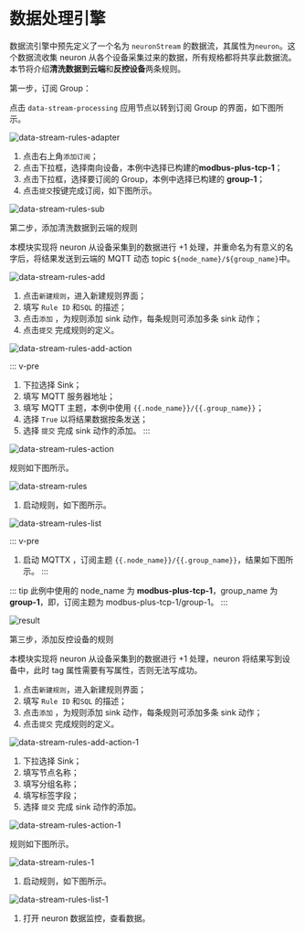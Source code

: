 # 数据处理引擎

数据流引擎中预先定义了一个名为 `neuronStream` 的数据流，其属性为`neuron`。这个数据流收集 neuron 从各个设备采集过来的数据，所有规格都将共享此数据流。本节将介绍**清洗数据到云端**和**反控设备**两条规则。

第一步，订阅 Group：

点击 `data-stream-processing` 应用节点以转到订阅 Group 的界面，如下图所示。

![data-stream-rules-adapter](./assets/data-stream-rules-adapter.png)

1. 点击右上角`添加订阅`；
2. 点击下拉框，选择南向设备，本例中选择已构建的**modbus-plus-tcp-1**；
3. 点击下拉框，选择要订阅的 Group，本例中选择已构建的 **group-1**；
4. 点击`提交`按键完成订阅，如下图所示。

![data-stream-rules-sub](./assets/data-stream-rules-sub.png)

第二步，添加清洗数据到云端的规则

本模块实现将 neuron 从设备采集到的数据进行 +1 处理，并重命名为有意义的名字后，将结果发送到云端的 MQTT 动态 topic `${node_name}/${group_name}`中。

![data-stream-rules-add](./assets/data-stream-rules-add.png)

1. 点击`新建规则`，进入新建规则界面；
2. 填写 `Rule ID` 和`SQL` 的描述；
3. 点击`添加` ，为规则添加 sink 动作，每条规则可添加多条 sink 动作；
4. 点击`提交` 完成规则的定义。

![data-stream-rules-add-action](./assets/data-stream-rules-add-action.png)

::: v-pre

1. 下拉选择 Sink；
2. 填写 MQTT 服务器地址；
3. 填写 MQTT 主题，本例中使用 `{{.node_name}}/{{.group_name}}`；
4. 选择 `True` 以将结果数据按条发送；
5. 选择 `提交` 完成 sink 动作的添加。
:::

![data-stream-rules-action](./assets/data-stream-rules-action.png)

规则如下图所示。

![data-stream-rules](./assets/data-stream-rules.png)

1. 启动规则，如下图所示。

![data-stream-rules-list](./assets/data-stream-rules-list.png)

::: v-pre

1. 启动 MQTTX ，订阅主题 `{{.node_name}}/{{.group_name}}`，结果如下图所示。
:::

::: tip
此例中使用的 node_name 为 **modbus-plus-tcp-1**，group_name 为**group-1**，即，订阅主题为 modbus-plus-tcp-1/group-1。
:::

![result](./assets/result.png)

第三步，添加反控设备的规则

本模块实现将 neuron 从设备采集到的数据进行 +1 处理，neuron 将结果写到设备中，此时 tag 属性需要有写属性，否则无法写成功。

1. 点击`新建规则`，进入新建规则界面；
2. 填写 `Rule ID` 和`SQL` 的描述；
3. 点击`添加` ，为规则添加 sink 动作，每条规则可添加多条 sink 动作；
4. 点击`提交` 完成规则的定义。

![data-stream-rules-add-action-1](./assets/data-stream-rules-add-action-1.png)

1. 下拉选择 Sink；
2. 填写节点名称；
3. 填写分组名称；
4. 填写标签字段；
5. 选择 `提交` 完成 sink 动作的添加。

![data-stream-rules-action-1](./assets/data-stream-rules-action-1.png)

规则如下图所示。

![data-stream-rules-1](./assets/data-stream-rules-1.png)

1. 启动规则，如下图所示。

![data-stream-rules-list-1](./assets/data-stream-rules-list-1.png)

1. 打开 neuron 数据监控，查看数据。